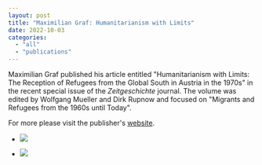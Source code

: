 ```yaml
---
layout: post
title: "Maximilian Graf: Humanitarianism with Limits"
date: 2022-10-03
categories: 
  - "all"
  - "publications"
---
```


Maximilian Graf published his article entitled "Humanitarianism with Limits: The Reception of Refugees from the Global South in Austria in the 1970s" in the recent special issue of the _Zeitgeschichte_ journal. The volume was edited by Wolfgang Mueller and Dirk Rupnow and focused on "Migrants and Refugees from the 1960s until Today".

For more please visit the publisher's [website](https://www.vandenhoeck-ruprecht-verlage.com/detail/index/sArticle/57510).

- ![](../../../../assets/images/0001-1-724x1024.jpg)
    
- ![](../../../../assets/images/0002-724x1024.jpg)
